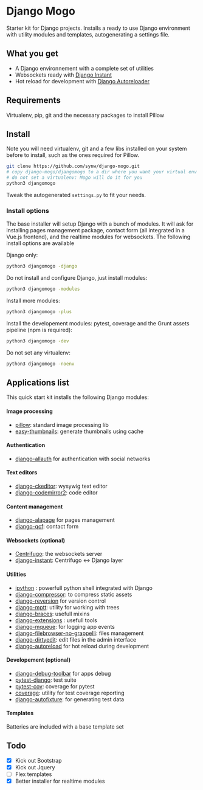 # Django Mogo

Starter kit for Django projects. Installs a ready to use Django environment with utility modules and
templates, autogenerating a settings file.

## What you get

- A Django environnement with a complete set of utilities
- Websockets ready with [Django Instant](https://github.com/synw/django-instant)
- Hot reload for development with [Django Autoreloader](https://github.com/synw/django-autoreloader)

## Requirements

Virtualenv, pip, git and the necessary packages to install Pillow

## Install

Note you will need virtualenv, git and a few libs installed on your system before to install, such as the ones required
for Pillow.

  ```bash
git clone https://github.com/synw/django-mogo.git
# copy django-mogo/djangomogo to a dir where you want your virtual env and the django project to be installed
# do not set a virtualenv: Mogo will do it for you
python3 djangomogo
  ```

Tweak the autogenerated `settings.py` to fit your needs.

### Install options

The base installer will setup Django with a bunch of modules. It will ask for installing pages management package, 
contact form (all integrated in a Vue.js frontend), and the realtime modules for websockets. 
The following install options are available

Django only:

   ```bash
python3 djangomogo -django
   ```

Do not install and configure Django, just install modules:

   ```bash
python3 djangomogo -modules
   ```
   
Install more modules:

   ```bash
python3 djangomogo -plus
   ```
   
Install the developement modules: pytest, coverage and the Grunt assets pipeline (npm is required):

   ```bash
python3 djangomogo -dev
   ```
   
Do not set any virtualenv:
   
   ```bash
python3 djangomogo -noenv
   ```

## Applications list

This quick start kit installs the following Django modules:

#### Image processing

- [pillow](https://github.com/python-pillow/Pillow): standard image processing lib
- [easy-thumbnails](https://github.com/SmileyChris/easy-thumbnails): generate thumbnails using cache

#### Authentication

- [django-allauth](https://github.com/pennersr/django-allauth) for authentication with social networks

#### Text editors

- [django-ckeditor](https://github.com/django-ckeditor/django-ckeditor): wysywig text editor
- [django-codemirror2](https://github.com/sk1p/django-codemirror2): code editor

#### Content management

- [django-alapage](https://github.com/synw/django-alapage) for pages management
- [django-qcf](https://github.com/synw/django-qcf): contact form

#### Websockets (optional)

- [Centrifugo](https://github.com/centrifugal/centrifugo/): the websockets server
- [django-instant](https://github.com/synw/django-instant): Centrifugo <-> Django layer

#### Utilities

- [ipython](http://ipython.org/) : powerfull python shell integrated with Django
- [django-compressor](https://github.com/django-compressor/django-compressor): to compress static assets
- [django-reversion](https://github.com/etianen/django-reversion) for version control
- [django-mptt](https://github.com/django-mptt/django-mptt): utility for working with trees
- [django-braces](https://github.com/brack3t/django-braces): usefull mixins
- [django-extensions](https://github.com/django-extensions/django-extensions) : usefull tools
- [django-mqueue](https://github.com/synw/django-mqueue): for logging app events 
- [django-filebrowser-no-grappelli](https://github.com/smacker/django-filebrowser-no-grappelli): files management
- [django-dirtyedit](https://github.com/synw/django-dirtyedit): edit files in the admin interface
- [django-autoreload](https://github.com/synw/django-autoreload) for hot reload during development

#### Developement (optional)

- [django-debug-toolbar](https://github.com/django-debug-toolbar/django-debug-toolbar) for apps debug
- [pytest-django](https://github.com/pytest-dev/pytest-django): test suite
- [pytest-cov](https://github.com/pytest-dev/pytest-cov): coverage for pytest
- [coverage](https://bitbucket.org/ned/coveragepy): utility for test coverage reporting
- [django-autofixture](https://github.com/gregmuellegger/django-autofixture): for generating test data

#### Templates

Batteries are included with a base template set

## Todo

- [x] Kick out Bootstrap
- [x] Kick out Jquery
- [ ] Flex templates
- [x] Better installer for realtime modules
